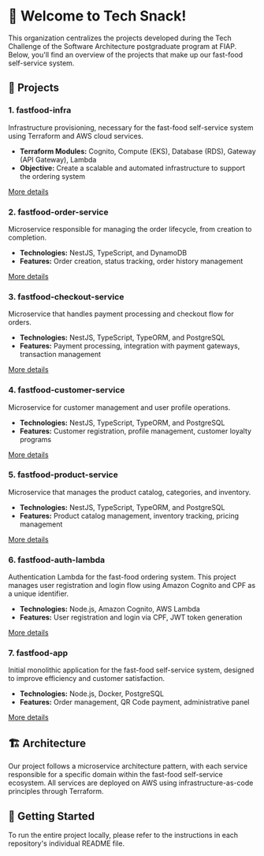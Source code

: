 # 🍔 Welcome to Tech Snack!

This organization centralizes the projects developed during the Tech Challenge of the Software Architecture postgraduate
program at FIAP. Below, you'll find an overview of the projects that make up our fast-food self-service system.

## 📂 Projects

### 1. fastfood-infra
Infrastructure provisioning, necessary for the fast-food self-service system using Terraform and AWS cloud services.

- **Terraform Modules:** Cognito, Compute (EKS), Database (RDS), Gateway (API Gateway), Lambda
- **Objective:** Create a scalable and automated infrastructure to support the ordering system

[More details](https://github.com/tech-snack-fiap-soat-tech-challenge/fastfood-infra)

### 2. fastfood-order-service
Microservice responsible for managing the order lifecycle, from creation to completion.

- **Technologies:** NestJS, TypeScript, and DynamoDB
- **Features:** Order creation, status tracking, order history management

[More details](https://github.com/tech-snack-fiap-soat-tech-challenge/fastfood-order-service)

### 3. fastfood-checkout-service
Microservice that handles payment processing and checkout flow for orders.

- **Technologies:** NestJS, TypeScript, TypeORM, and PostgreSQL
- **Features:** Payment processing, integration with payment gateways, transaction management

[More details](https://github.com/tech-snack-fiap-soat-tech-challenge/fastfood-checkout-service)

### 4. fastfood-customer-service
Microservice for customer management and user profile operations.

- **Technologies:** NestJS, TypeScript, TypeORM, and PostgreSQL
- **Features:** Customer registration, profile management, customer loyalty programs

[More details](https://github.com/tech-snack-fiap-soat-tech-challenge/fastfood-customer-service)

### 5. fastfood-product-service
Microservice that manages the product catalog, categories, and inventory.

- **Technologies:** NestJS, TypeScript, TypeORM, and PostgreSQL
- **Features:** Product catalog management, inventory tracking, pricing management

[More details](https://github.com/tech-snack-fiap-soat-tech-challenge/fastfood-product-service)

### 6. fastfood-auth-lambda
Authentication Lambda for the fast-food ordering system. This project manages user registration and login 
flow using Amazon Cognito and CPF as a unique identifier.

- **Technologies:** Node.js, Amazon Cognito, AWS Lambda
- **Features:** User registration and login via CPF, JWT token generation

[More details](https://github.com/tech-snack-fiap-soat-tech-challenge/fastfood-auth-lambda)

### 7. fastfood-app
Initial monolithic application for the fast-food self-service system, designed to improve efficiency and customer satisfaction.

- **Technologies:** Node.js, Docker, PostgreSQL
- **Features:** Order management, QR Code payment, administrative panel

[More details](https://github.com/tech-snack-fiap-soat-tech-challenge/fastfood-app)

## 🏗️ Architecture

Our project follows a microservice architecture pattern, with each service responsible for a specific domain within the fast-food self-service ecosystem. 
All services are deployed on AWS using infrastructure-as-code principles through Terraform.

## 🚀 Getting Started

To run the entire project locally, please refer to the instructions in each repository's individual README file.